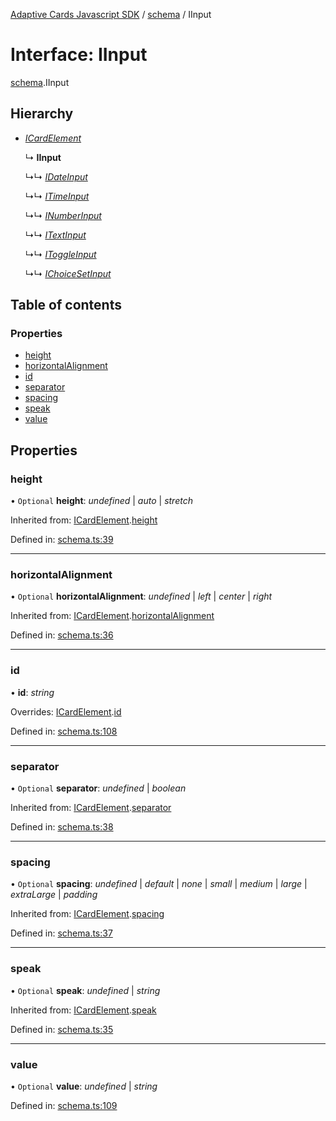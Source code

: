 [Adaptive Cards Javascript SDK](../README.md) / [schema](../modules/schema.md) / IInput

# Interface: IInput

[schema](../modules/schema.md).IInput

## Hierarchy

* [*ICardElement*](schema.icardelement.md)

  ↳ **IInput**

  ↳↳ [*IDateInput*](schema.idateinput.md)

  ↳↳ [*ITimeInput*](schema.itimeinput.md)

  ↳↳ [*INumberInput*](schema.inumberinput.md)

  ↳↳ [*ITextInput*](schema.itextinput.md)

  ↳↳ [*IToggleInput*](schema.itoggleinput.md)

  ↳↳ [*IChoiceSetInput*](schema.ichoicesetinput.md)

## Table of contents

### Properties

- [height](schema.iinput.md#height)
- [horizontalAlignment](schema.iinput.md#horizontalalignment)
- [id](schema.iinput.md#id)
- [separator](schema.iinput.md#separator)
- [spacing](schema.iinput.md#spacing)
- [speak](schema.iinput.md#speak)
- [value](schema.iinput.md#value)

## Properties

### height

• `Optional` **height**: *undefined* \| *auto* \| *stretch*

Inherited from: [ICardElement](schema.icardelement.md).[height](schema.icardelement.md#height)

Defined in: [schema.ts:39](https://github.com/microsoft/AdaptiveCards/blob/0938a1f10/source/nodejs/adaptivecards/src/schema.ts#L39)

___

### horizontalAlignment

• `Optional` **horizontalAlignment**: *undefined* \| *left* \| *center* \| *right*

Inherited from: [ICardElement](schema.icardelement.md).[horizontalAlignment](schema.icardelement.md#horizontalalignment)

Defined in: [schema.ts:36](https://github.com/microsoft/AdaptiveCards/blob/0938a1f10/source/nodejs/adaptivecards/src/schema.ts#L36)

___

### id

• **id**: *string*

Overrides: [ICardElement](schema.icardelement.md).[id](schema.icardelement.md#id)

Defined in: [schema.ts:108](https://github.com/microsoft/AdaptiveCards/blob/0938a1f10/source/nodejs/adaptivecards/src/schema.ts#L108)

___

### separator

• `Optional` **separator**: *undefined* \| *boolean*

Inherited from: [ICardElement](schema.icardelement.md).[separator](schema.icardelement.md#separator)

Defined in: [schema.ts:38](https://github.com/microsoft/AdaptiveCards/blob/0938a1f10/source/nodejs/adaptivecards/src/schema.ts#L38)

___

### spacing

• `Optional` **spacing**: *undefined* \| *default* \| *none* \| *small* \| *medium* \| *large* \| *extraLarge* \| *padding*

Inherited from: [ICardElement](schema.icardelement.md).[spacing](schema.icardelement.md#spacing)

Defined in: [schema.ts:37](https://github.com/microsoft/AdaptiveCards/blob/0938a1f10/source/nodejs/adaptivecards/src/schema.ts#L37)

___

### speak

• `Optional` **speak**: *undefined* \| *string*

Inherited from: [ICardElement](schema.icardelement.md).[speak](schema.icardelement.md#speak)

Defined in: [schema.ts:35](https://github.com/microsoft/AdaptiveCards/blob/0938a1f10/source/nodejs/adaptivecards/src/schema.ts#L35)

___

### value

• `Optional` **value**: *undefined* \| *string*

Defined in: [schema.ts:109](https://github.com/microsoft/AdaptiveCards/blob/0938a1f10/source/nodejs/adaptivecards/src/schema.ts#L109)
